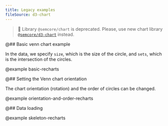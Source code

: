 ```yaml
---
title: Legacy examples
fileSource: d3-chart
---
```


> 🚨 Library `@semcore/chart` is deprecated. Please, use new chart library [`@semcore/d3-chart`](/data-display/area-chart/area-chart-d3-code/) instead.

@## Basic venn chart example

In the data, we specify `size`, which is the size of the circle, and `sets`, which is the intersection of the circles.

@example basic-recharts

@## Setting the Venn chart orientation

The chart orientation (rotation) and the order of circles can be changed.

@example orientation-and-order-recharts

@## Data loading

@example skeleton-recharts
